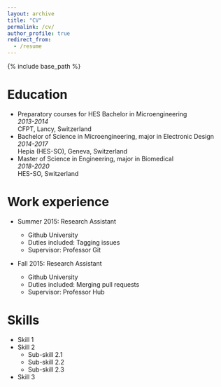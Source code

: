 ```yaml
---
layout: archive
title: "CV"
permalink: /cv/
author_profile: true
redirect_from:
  - /resume
---
```


{% include base_path %}

Education
======
* Preparatory courses for HES Bachelor in Microengineering  
  *2013-2014*  
  CFPT, Lancy, Switzerland
* Bachelor of Science in Microengineering, major in Electronic Design
  *2014-2017*  
  Hepia (HES-SO), Geneva, Switzerland 
* Master of Science in Engineering, major in Biomedical  
  *2018-2020*  
  HES-SO, Switzerland

Work experience
======
* Summer 2015: Research Assistant
  * Github University
  * Duties included: Tagging issues
  * Supervisor: Professor Git

* Fall 2015: Research Assistant
  * Github University
  * Duties included: Merging pull requests
  * Supervisor: Professor Hub
  
Skills
======
* Skill 1
* Skill 2
  * Sub-skill 2.1
  * Sub-skill 2.2
  * Sub-skill 2.3
* Skill 3
